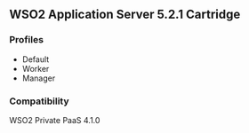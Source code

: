 ## WSO2 Application Server 5.2.1 Cartridge

### Profiles

   - Default
   - Worker
   - Manager

### Compatibility

WSO2 Private PaaS 4.1.0